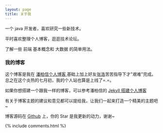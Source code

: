 ```yaml
---
layout: page
title: 关于我 
---
```


一个 java 开发者，喜欢研究一些新技术。
<p>
平时喜欢整理个人博客，逛逛技术论坛。
<p>
了解一些 前端 基本概念和 大数据 的简单用法。

<p>

<h3> 我的博客 </h3>  

<p>
 
这个博客是我在
<a href="http://baixin.io/#blog"> 潘柏信个人博客 </a>基础上加上好友<a href="http://zhanghao.io">张浩</a>苦苦指导下才"艰难"完成。总之在这个炎热的七月初，我的个人站也算是上线了=.=。

<p>

如果你想搭建一个跟我一样的博客，可以参考潘柏信的 
<a href="/2016/10/jekyll_tutorials1/"> Jekyll 搭建个人博客 </a>


<p>

有关于博客主题的建议和意见都可以提给我，让我们一起来打造一个精美的主题吧~ 

<p> 

博客源码在 <a target="_blank" href='https://github.com/CoderOfSong/CoderOFSong.github.io/'>Github</a> 上，你的 Star 是我更新的动力，谢谢~

<p> 

<p> 

<p> 


{% include comments.html %}

